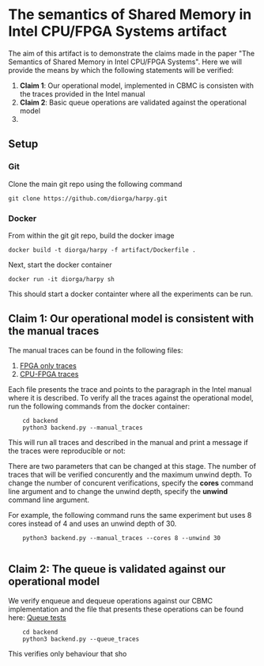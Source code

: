 # The semantics of Shared Memory in Intel CPU/FPGA Systems artifact

The aim of this artifact is to demonstrate the claims made in the paper "The Semantics of Shared Memory in Intel CPU/FPGA Systems". Here we will provide the means by which the following statements will be verified:

1. **Claim 1**: Our operational model, implemented in CBMC is consisten with the traces provided in the Intel manual
2. **Claim 2**: Basic queue operations are validated against the operational model
3. 

## Setup

### Git
Clone the main git repo using the following command

```
git clone https://github.com/diorga/harpy.git
```
 
### Docker

From within the git git repo, build the docker image

```
docker build -t diorga/harpy -f artifact/Dockerfile .
```

Next, start the docker container

```
docker run -it diorga/harpy sh
```

This should start a docker containter where all the experiments can be run.

## Claim 1: Our operational model is consistent with the manual traces
The manual traces can be found in the following files:
1. [FPGA only traces](model/CBMC/harp/tests_fpga.h)
2. [CPU-FPGA traces](model/CBMC/harp/tests_cpu_fpga.h)

Each file presents the trace and points to the paragraph in the Intel manual where it is described. To verify all the traces against the operational model, run the following commands from the docker container:

```
    cd backend
    python3 backend.py --manual_traces
```
This will run all traces and described in the manual and print a message if the traces were reproducible or not:

There are two parameters that can be changed at this stage. The number of traces that will be verified concurently and the maximum unwind depth. To change the number of concurent verifications, specify the **cores** command line argument and to change the unwind depth, specify the **unwind** command line argument.

For example, the following command runs the same experiment but uses 8 cores instead of 4 and uses an unwind depth of 30.

```
    python3 backend.py --manual_traces --cores 8 --unwind 30
    
```

## Claim 2: The queue is validated against our operational model
We verify enqueue and dequeue operations against our CBMC implementation and the file that presents these operations can be found here:
[Queue tests](model/CBMC/harp/tests_queue.h)

```
    cd backend
    python3 backend.py --queue_traces
```
This verifies only behaviour that sho


